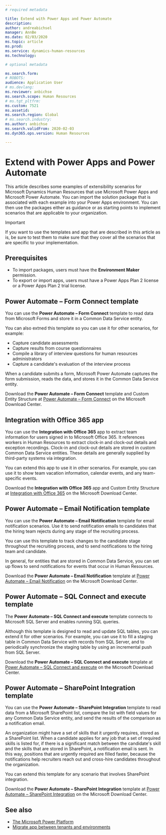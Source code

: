 ```yaml
---
# required metadata

title: Extend with Power Apps and Power Automate
description: 
author: andreabichsel
manager: AnnBe
ms.date: 02/03/2020
ms.topic: article
ms.prod: 
ms.service: dynamics-human-resources
ms.technology: 

# optional metadata

ms.search.form: 
# ROBOTS: 
audience: Application User
# ms.devlang: 
ms.reviewer: anbichse
ms.search.scope: Human Resources
# ms.tgt_pltfrm: 
ms.custom: 7521
ms.assetid: 
ms.search.region: Global
# ms.search.industry: 
ms.author: anbichse
ms.search.validFrom: 2020-02-03
ms.dyn365.ops.version: Human Resources

---
```


# Extend with Power Apps and Power Automate

This article describes some examples of extensibility scenarios for Microsoft Dynamics Human Resources that use Microsoft Power Apps and Microsoft Power Automate. You can import the solution package that is associated with each example into your Power Apps environment. You can then use the packages either as guidance or as starting points to implement scenarios that are applicable to your organization.

> [!IMPORTANT]
> If you want to use the templates and app that are described in this article as is, be sure to test them to make sure that they cover all the scenarios that are specific to your implementation.

## Prerequisites

- To import packages, users must have the **Environment Maker** permission.
- To export or import apps, users must have a Power Apps Plan 2 license or a Power Apps Plan 2 trial license.

## Power Automate – Form Connect template

You can use the **Power Automate – Form Connect** template to read data from Microsoft Forms and store it in a Common Data Service entity.

You can also extned this template so you can use it for other scenarios, for example:

- Capture candidate assessments
- Capture results from course questionnaires
- Compile a library of interview questions for human resources administrators
- Capture a candidate's evaluation of the interview process

When a candidate submits a form, Microsoft Power Automate captures the form submission, reads the data, and stores it in the Common Data Service entity.

Download the **Power Automate – Form Connect** template and Custom Entity Structure at [Power Automate – Form Connect](https://go.microsoft.com/fwlink/?linkid=2081988) on the Microsoft Download Center.

## Integration with Office 365 app

You can use the **Integration with Office 365** app to extract team information for users signed in to Microsoft Office 365. It references workers in Human Resources to extract clock-in and clock-out details and exception recordings. Clock-in and clock-out details are stored in custom Common Data Service entities. These details are generally supplied by third-party systems via integration.

You can extend this app to use it in other scenarios. For example, you can use it to show team vacation information, calendar events, and any team-specific events.

Download the **Integration with Office 365** app and Custom Entity Structure at [Integration with Office 365](https://go.microsoft.com/fwlink/?linkid=2081787) on the Microsoft Download Center.

## Power Automate – Email Notification template

You can use the **Power Automate – Email Notification** template for email notification scenarios. Use it to send notification emails to candidates that the hiring team rejects during any stage of the recruiting process.

You can use this template to track changes to the candidate stage throughout the recruiting process, and to send notifications to the hiring team and candidate.

In general, for entities that are stored in Common Data Service, you can set up flows to send notifications for events that occur in Human Resources.

Download the **Power Automate – Email Notification** template at [Power Automate – Email Notification](https://go.microsoft.com/fwlink/?linkid=2082103) on the Microsoft Download Center.

## Power Automate – SQL Connect and execute template

The **Power Automate – SQL Connect and execute** template connects to Microsoft SQL Server and enables running SQL queries.

Although this template is designed to read and update SQL tables, you can extend it for other scenarios. For example, you can use it to fill a staging table in Common Data Service with records from SQL Server, and to periodically synchronize the staging table by using an incremental push from SQL Server.

Download the **Power Automate – SQL Connect and execute** template at [Power Automate – SQL Connect and execute](https://go.microsoft.com/fwlink/?linkid=2081789) on the Microsoft Download Center.

## Power Automate – SharePoint Integration template

You can use the **Power Automate – SharePoint Integration** template to read data from a Microsoft SharePoint list, compare the list with field values for any Common Data Service entity, and send the results of the comparison as a notification email. 

An organization might have a set of skills that it urgently requires, stored as a SharePoint list. When a candidate applies for any job that a set of required skills is listed for, if there is a significant match between the candidate's skill and the skills that are stored in SharePoint, a notification email is sent. In this way, positions that are urgently required are filled faster, because the notifications help recruiters reach out and cross-hire candidates throughout the organization.

You can extend this template for any scenario that involves SharePoint integration.

Download the **Power Automate – SharePoint Integration** template at [Power Automate – SharePoint Integration](https://go.microsoft.com/fwlink/?linkid=2082109) on the Microsoft Download Center.

## See also

- [The Microsoft Power Platform](https://docs.microsoft.com/power-platform/admin/admin-documentation)
- [Migrate app between tenants and environments](https://docs.microsoft.com/power-platform/admin/environment-and-tenant-migration)


